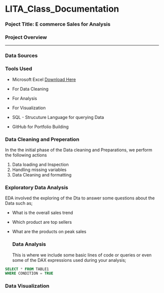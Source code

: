 # LITA_Class_Documentation
### Poject Title: E commerce Sales for Analysis

### Project Overview

---
### Data Sources

### Tools Used
- Microsoft Excel [Download Here](https://www.microsoft.com)
- For Data Cleaning
- For Analysis
- For Visualization
 
- SQL - Strucuture Language for querying Data
- GitHub for Portfolio Building

### Data Cleaning and Preperation
In the the initial phase of the Data cleaning and Preparations, we perform the following actions
1. Data loading and Inspection
2. Handling missing variables
3. Data Cleaning and formatting

### Exploratory Data Analysis
EDA involved the exploring of the Dta to answer some questions about the Data such as;
- What is the overall sales trend
- Which product are top sellers
- What are the products on peak sales

  ### Data Analysis
  This is where we include some basic lines of code or queries or even some of the DAX expressions used during your analysis;

```SQL
SELECT * FROM TABLE1
WHERE CONDITION = TRUE
```

### Data Visualization

